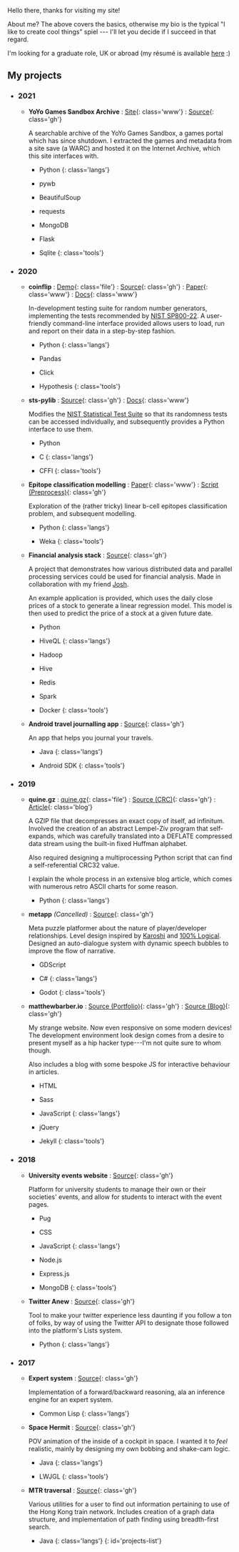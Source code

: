 Hello there, thanks for visiting my site!

About me? The above covers the basics, otherwise my bio is the typical "I like
to create cool things" spiel --- I'll let you decide if I succeed in that
regard.

I'm looking for a graduate role, UK or abroad  (my résumé is available [here](https://raw.githubusercontent.com/Honno/curriculum-vitae/main/matthew-barber-cv.pdf) :)

## My projects

* ### 2021
  * **YoYo Games Sandbox Archive**
    : [Site](https://www.yygarchive.org/){: class='www'}
    : [Source](https://github.com/Honno/yyg-sandbox-search){: class='gh'}
    
    A searchable archive of the YoYo Games Sandbox,
    a games portal which has since shutdown.
    I extracted the games and metadata from a site save (a WARC)
    and hosted it on the Internet Archive,
    which this site interfaces with.

    * Python
    {: class='langs'}
    
    * pywb
    * BeautifulSoup
    * requests
    * MongoDB
    * Flask
    * Sqlite
    {: class='tools'}


* ### 2020
  * **coinflip**
    : [Demo](https://www.youtube.com/watch?v=0xrWG3Ki9Z8){: class='file'}
    : [Source](https://github.com/Honno/coinflip){: class='gh'}
    : [Paper](https://raw.githubusercontent.com/Honno/coinflip/report/report.pdf){: class='www'}
    : [Docs](https://coinflip.readthedocs.io/en/latest/){: class='www'}

    In-development testing suite for random number generators, implementing the
    tests recommended by [NIST SP800-22](https://github.com/Honno/rngtest/blob/master/SP800-22.pdf). 
    A user-friendly command-line interface provided allows users to load, run
    and report on their data in a step-by-step fashion.
    
    * Python
    {: class='langs'}
    
    * Pandas
    * Click
    * Hypothesis
    {: class='tools'}
    
  * **sts-pylib**
    : [Source](https://github.com/Honno/sts-pylib){: class='gh'}
    : [Docs](https://sts-pylib.readthedocs.io/en/latest/){: class='www'}
    
    Modifies the [NIST Statistical Test Suite](https://csrc.nist.gov/Projects/Random-Bit-Generation/Documentation-and-Software)
    so that its randomness tests can be accessed individually,
    and subsequently provides a Python interface to use them.
    
    * Python
    * C
    {: class='langs'}
    
    * CFFI
    {: class='tools'}
  
  * **Epitope classification modelling**
    : [Paper](https://raw.githubusercontent.com/Honno/epitope-classification/master/report.pdf){: class='www'}
    : [Script (Preprocess)](https://github.com/Honno/epitope-classification/blob/master/preprocess/preprocess_data.py){: class='gh'}

    Exploration of the (rather tricky) linear b-cell epitopes classification problem, and
    subsequent modelling.
    
    * Python
    {: class='langs'}
    
    * Weka
    {: class='tools'}

  * **Financial analysis stack**
    : [Source](https://github.com/Joshgallagher/financial-analysis-stack){: class='gh'}
    
    A project that demonstrates how various distributed data and parallel
    processing services could be used for financial analysis. Made in
    collaboration with my friend [Josh](https://www.joshuagallagher.io/).

    An example application is provided, which uses the daily close prices of a
    stock to generate a linear regression model. This model is then used to
    predict the price of a stock at a given future date.
    
    * Python
    * HiveQL
    {: class='langs'}
    
    * Hadoop
    * Hive
    * Redis
    * Spark
    * Docker
    {: class='tools'}

  * **Android travel journalling app**
    : [Source](https://github.com/Honno/travel-app){: class='gh'}
    
    An app that helps you journal your travels.
    
    * Java
    {: class='langs'}
    
    * Android SDK
    {: class='tools'}



* ### 2019
  * **quine.gz**
    : [quine.gz](https://blog.matthewbarber.io/downloads/quine.gz){: class='file'}
    : [Source (CRC)](https://gist.github.com/Honno/4e6e4790e14c43bf5d6fa822fb56b6ea){: class='gh'}
    : [Article](https://blog.matthewbarber.io/2019/07/22/how-to-make-compressed-file-quines.html){: class='blog'}

    A GZIP file that decompresses an exact copy of itself, ad infinitum. Involved
    the creation of an abstract Lempel-Ziv program that self-expands, which was
    carefully translated into a DEFLATE compressed data stream using the built-in
    fixed Huffman alphabet.

    Also required designing a multiprocessing Python script that can find a
    self-referential CRC32 value.

    I explain the whole process in an extensive blog article, which comes with
    numerous retro ASCII charts for some reason.

    * Python
    {: class='langs'}

  * **metapp** *(Cancelled)*
    : [Source](https://github.com/Honno/metapp){: class='gh'}

    Meta puzzle platformer about the nature of player/developer relationships.
    Level design inspired by [Karoshi](https://www.karoshigame.com/) and
    [100% Logical](https://gamejolt.com/games/100-logical/1268). Designed an
    auto-dialogue system with dynamic speech bubbles to improve the flow of
    narrative.

    * GDScript
    * C#
    {: class='langs'}

    * Godot
    {: class='tools'}

  * **matthewbarber.io**
    : [Source (Portfolio)](https://github.com/Honno/Honno.github.io){: class='gh'}
    : [Source (Blog)](https://github.com/Honno/blog){: class='gh'}

    My strange website. Now even responsive on some modern devices! The development
    environment look design comes from a desire to present myself as a hip hacker
    type---I'm not quite sure to whom though.

    Also includes a blog with some bespoke JS for interactive behaviour in
    articles.

    * HTML
    * Sass
    * JavaScript
    {: class='langs'}

    * jQuery
    * Jekyll
    {: class='tools'}

* ### 2018
  * **University events website**
    : [Source](https://github.com/Honno/events-site){: class='gh'}

    Platform for university students to manage their own or their societies'
    events, and allow for students to interact with the event pages.

    * Pug
    * CSS
    * JavaScript
    {: class='langs'}

    * Node.js
    * Express.js
    * MongoDB
    {: class='tools'}

  * **Twitter Anew**
    : [Source](https://github.com/Honno/twitter-anew){: class='gh'}

    Tool to make your twitter experience less daunting if you follow a ton of
    folks, by way of using the Twitter API to designate those followed into the
    platform's Lists system.

    * Python
    {: class='langs'}

* ### 2017
  * **Expert system** 
    : [Source](https://gist.github.com/Honno/b733f151b71116631660ac4c85947289){: class='gh'}

    Implementation of a forward/backward reasoning, ala an inference engine for an
    expert system.

    * Common Lisp
    {: class='langs'}

  * **Space Hermit**
    : [Source](https://github.com/Honno/space-hermit){: class='gh'}

    POV animation of the inside of a cockpit in space. I wanted it to *feel*
    realistic, mainly by designing my own bobbing and shake-cam logic.

    * Java
    {: class='langs'}

    * LWJGL
    {: class='tools'}

  * **MTR traversal**
    : [Source](https://github.com/Honno/mtr-traversal){: class='gh'}

    Various utilities for a user to find out information pertaining to use of the
    Hong Kong train network. Includes creation of a graph data structure, and
    implementation of path finding using breadth-first search.

    * Java
    {: class='langs'}
{: id='projects-list'}
